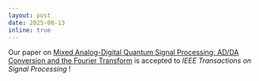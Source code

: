 ```yaml
---
layout: post
date: 2025-08-13
inline: true
---
```


Our paper on [Mixed Analog-Digital Quantum Signal Processing: AD/DA Conversion and the Fourier Transform](https://ieeexplore.ieee.org/document/11129874) is accepted to _IEEE Transactions on Signal Processing_ ! 


